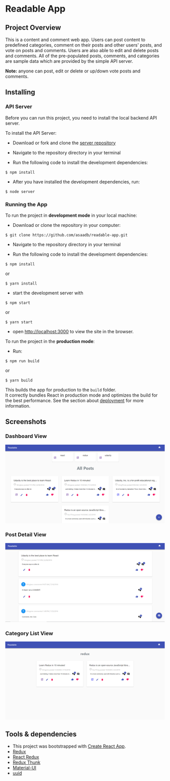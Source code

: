 
# Readable App

## Project Overview

This is a content and comment web app. Users can post content to predefined categories, comment on their posts and other users' posts, and vote on posts and comments. Users are also able to edit and delete posts and comments. All of the pre-populated posts, comments, and categories are sample data which are provided by the simple API server.

**Note:**  anyone can post, edit or delete or up/down vote posts and comments.

## Installing

### API Server

Before you can run this project, you need to install the local backend API server.

To install the API Server:

* Download or fork and clone the [server repository](https://github.com/udacity/reactnd-project-readable-starter)

* Navigate to the repository directory in your terminal

* Run the following code to install the development dependencies:
```
$ npm install
```

* After you have installed the development dependencies, run:
```
$ node server
```

### Running the App

To run the project in **development mode** in your local machine:

* Download or clone the repository in your computer:
```
$ git clone https://github.com/asaadb/readable-app.git
```

* Navigate to the repository directory in your terminal

* Run the following code to install the development dependencies:
```
$ npm install
```
 or
 ```
 $ yarn install
 ```

* start the development server with
```
$ npm start
```
or
```
$ yarn start
```
* open [http://localhost:3000](http://localhost:3000) to view the site in the browser.

To run the project in the **production mode**:
* Run:
```
$ npm run build
```
or
```
$ yarn build
```
This builds the app for production to the `build` folder.<br>
It correctly bundles React in production mode and optimizes the build for the best performance.
See the section about [deployment](https://facebook.github.io/create-react-app/docs/deployment) for more information.

## Screenshots

### Dashboard View
![Dashboard](./public/images/Dashboard.PNG "Screenshot")

### Post Detail View
![PostDetail](./public/images/PostDetail.PNG "Screenshot")

### Category List View
![Dashboard](./public/images/Category.PNG "Screenshot")

## Tools & dependencies

* This project was bootstrapped with [Create React App](https://github.com/facebook/create-react-app).
* [Redux](https://github.com/reduxjs/redux)
* [React Redux](https://github.com/reduxjs/react-redux)
* [Redux Thunk](https://github.com/reduxjs/redux-thunk)
* [Material-UI](https://material-ui.com/)
* [uuid](https://www.npmjs.com/package/uuid)
